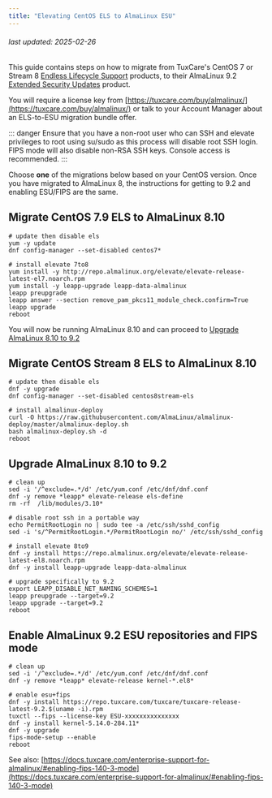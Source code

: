```yaml
---
title: "Elevating CentOS ELS to AlmaLinux ESU"
---
```


<!-- markdownlint-disable MD040 MD051 -->

###### last updated: 2025-02-26

This guide contains steps on how to migrate from TuxCare's CentOS 7 or Stream 8 [Endless Lifecycle Support](https://tuxcare.com/endless-lifecycle-support/centos-stream-8-eol-support/) products, to their AlmaLinux 9.2 [Extended Security Updates](https://tuxcare.com/fips-for-almalinux/) product.

You will require a license key from [https://tuxcare.com/buy/almalinux/](https://tuxcare.com/buy/almalinux/) or talk to your Account Manager about an ELS-to-ESU migration bundle offer.

::: danger
Ensure that you have a non-root user who can SSH and elevate privileges to root using su/sudo as this process will disable root SSH login. FIPS mode will also disable non-RSA SSH keys. Console access is recommended.
:::

Choose **one** of the migrations below based on your CentOS version. Once you have migrated to AlmaLinux 8, the instructions for getting to 9.2 and enabling ESU/FIPS are the same.

## Migrate CentOS 7.9 ELS to AlmaLinux 8.10

```
# update then disable els
yum -y update
dnf config-manager --set-disabled centos7*

# install elevate 7to8
yum install -y http://repo.almalinux.org/elevate/elevate-release-latest-el7.noarch.rpm
yum install -y leapp-upgrade leapp-data-almalinux
leapp preupgrade
leapp answer --section remove_pam_pkcs11_module_check.confirm=True
leapp upgrade
reboot
```

You will now be running AlmaLinux 8.10 and can proceed to [Upgrade AlmaLinux 8.10 to 9.2](#upgrade-almalinux-8-10-to-9-2)

## Migrate CentOS Stream 8 ELS to AlmaLinux 8.10

```
# update then disable els
dnf -y upgrade
dnf config-manager --set-disabled centos8stream-els

# install almalinux-deploy
curl -O https://raw.githubusercontent.com/AlmaLinux/almalinux-deploy/master/almalinux-deploy.sh
bash almalinux-deploy.sh -d
reboot
```

## Upgrade AlmaLinux 8.10 to 9.2

```
# clean up
sed -i '/^exclude=.*/d' /etc/yum.conf /etc/dnf/dnf.conf
dnf -y remove *leapp* elevate-release els-define
rm -rf  /lib/modules/3.10*

# disable root ssh in a portable way
echo PermitRootLogin no | sudo tee -a /etc/ssh/sshd_config
sed -i 's/^PermitRootLogin.*/PermitRootLogin no/' /etc/ssh/sshd_config

# install elevate 8to9
dnf -y install https://repo.almalinux.org/elevate/elevate-release-latest-el8.noarch.rpm
dnf -y install leapp-upgrade leapp-data-almalinux

# upgrade specifically to 9.2
export LEAPP_DISABLE_NET_NAMING_SCHEMES=1
leapp preupgrade --target=9.2
leapp upgrade --target=9.2
reboot
```

## Enable AlmaLinux 9.2 ESU repositories and FIPS mode

```
# clean up
sed -i '/^exclude=.*/d' /etc/yum.conf /etc/dnf/dnf.conf
dnf -y remove *leapp* elevate-release kernel-*.el8*

# enable esu+fips
dnf -y install https://repo.tuxcare.com/tuxcare/tuxcare-release-latest-9.2.$(uname -i).rpm
tuxctl --fips --license-key ESU-xxxxxxxxxxxxxxx
dnf -y install kernel-5.14.0-284.11*
dnf -y upgrade
fips-mode-setup --enable
reboot
```

See also: [https://docs.tuxcare.com/enterprise-support-for-almalinux/#enabling-fips-140-3-mode](https://docs.tuxcare.com/enterprise-support-for-almalinux/#enabling-fips-140-3-mode)
